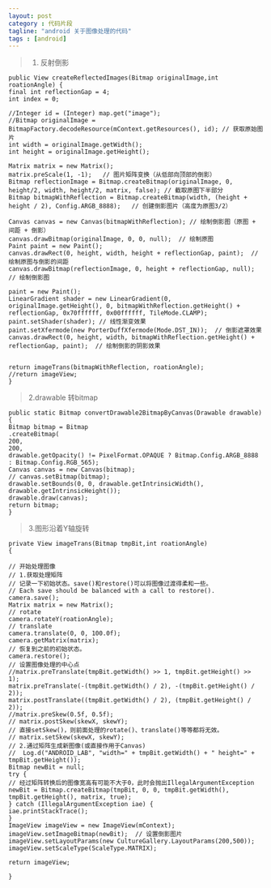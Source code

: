```yaml
---
layout: post
category : 代码片段
tagline: "android 关于图像处理的代码"
tags : [android]
---
```



>1. 反射倒影

    public View createReflectedImages(Bitmap originalImage,int roationAngle) {
    final int reflectionGap = 4;
    int index = 0;
    
    //Integer id = (Integer) map.get("image");
    //Bitmap originalImage = BitmapFactory.decodeResource(mContext.getResources(), id); // 获取原始图片
    int width = originalImage.getWidth();
    int height = originalImage.getHeight();

    Matrix matrix = new Matrix();
    matrix.preScale(1, -1);   // 图片矩阵变换（从低部向顶部的倒影）
    Bitmap reflectionImage = Bitmap.createBitmap(originalImage, 0, height/2, width, height/2, matrix, false); // 截取原图下半部分
    Bitmap bitmapWithReflection = Bitmap.createBitmap(width, (height + height / 2), Config.ARGB_8888);   // 创建倒影图片（高度为原图3/2）

    Canvas canvas = new Canvas(bitmapWithReflection); // 绘制倒影图（原图 + 间距 + 倒影）
    canvas.drawBitmap(originalImage, 0, 0, null);  // 绘制原图
    Paint paint = new Paint();
    canvas.drawRect(0, height, width, height + reflectionGap, paint);  // 绘制原图与倒影的间距
    canvas.drawBitmap(reflectionImage, 0, height + reflectionGap, null); // 绘制倒影图

    paint = new Paint();
    LinearGradient shader = new LinearGradient(0, originalImage.getHeight(), 0, bitmapWithReflection.getHeight() + reflectionGap, 0x70ffffff, 0x00ffffff, TileMode.CLAMP);
    paint.setShader(shader); // 线性渐变效果
    paint.setXfermode(new PorterDuffXfermode(Mode.DST_IN));  // 倒影遮罩效果
    canvas.drawRect(0, height, width, bitmapWithReflection.getHeight() + reflectionGap, paint);  // 绘制倒影的阴影效果

    
    return imageTrans(bitmapWithReflection, roationAngle);
    //return imageView;
    }
    
>2.drawable 转bitmap

    public static Bitmap convertDrawable2BitmapByCanvas(Drawable drawable) {
    Bitmap bitmap = Bitmap
    .createBitmap(
    200,
    200,
    drawable.getOpacity() != PixelFormat.OPAQUE ? Bitmap.Config.ARGB_8888
    : Bitmap.Config.RGB_565);
    Canvas canvas = new Canvas(bitmap);
    // canvas.setBitmap(bitmap);
    drawable.setBounds(0, 0, drawable.getIntrinsicWidth(),
    drawable.getIntrinsicHeight());
    drawable.draw(canvas);
    return bitmap;
    }


    
>3.图形沿着Y轴旋转

    private View imageTrans(Bitmap tmpBit,int roationAngle)
    {

    // 开始处理图像 
    // 1.获取处理矩阵 
    // 记录一下初始状态。save()和restore()可以将图像过渡得柔和一些。 
    // Each save should be balanced with a call to restore(). 
    camera.save(); 
    Matrix matrix = new Matrix(); 
    // rotate 
    camera.rotateY(roationAngle); 
    // translate 
    camera.translate(0, 0, 100.0f); 
    camera.getMatrix(matrix); 
    // 恢复到之前的初始状态。 
    camera.restore(); 
    // 设置图像处理的中心点 
    //matrix.preTranslate(tmpBit.getWidth() >> 1, tmpBit.getHeight() >> 1); 
    matrix.preTranslate(-(tmpBit.getWidth() / 2), -(tmpBit.getHeight() / 2));
    matrix.postTranslate((tmpBit.getWidth() / 2), (tmpBit.getHeight() / 2));
    //matrix.preSkew(0.5f, 0.5f); 
    // matrix.postSkew(skewX, skewY); 
    // 直接setSkew()，则前面处理的rotate()、translate()等等都将无效。 
    // matrix.setSkew(skewX, skewY); 
    // 2.通过矩阵生成新图像(或直接作用于Canvas) 
    //  Log.d("ANDROID_LAB", "width=" + tmpBit.getWidth() + " height=" + tmpBit.getHeight()); 
    Bitmap newBit = null; 
    try { 
    // 经过矩阵转换后的图像宽高有可能不大于0，此时会抛出IllegalArgumentException 
    newBit = Bitmap.createBitmap(tmpBit, 0, 0, tmpBit.getWidth(), tmpBit.getHeight(), matrix, true); 
    } catch (IllegalArgumentException iae) { 
    iae.printStackTrace(); 
    } 
    ImageView imageView = new ImageView(mContext);
    imageView.setImageBitmap(newBit);  // 设置倒影图片
    imageView.setLayoutParams(new CultureGallery.LayoutParams(200,500));
    imageView.setScaleType(ScaleType.MATRIX);
    
    return imageView;

    }

